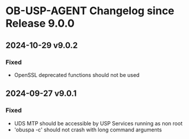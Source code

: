# OB-USP-AGENT Changelog since Release 9.0.0

## 2024-10-29 v9.0.2
### Fixed
- OpenSSL deprecated functions should not be used

## 2024-09-27 v9.0.1
### Fixed
- UDS MTP should be accessible by USP Services running as non root
- 'obuspa -c' should not crash with long command arguments

